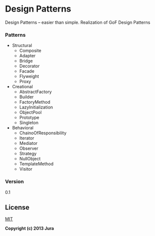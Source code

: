 # Design Patterns
Design Patterns – easier than simple. Realization of GoF Design Patterns


### Patterns

* Structural
    * Composite
    * Adapter
    * Bridge
    * Decorator
    * Facade
    * Flyweight
    * Proxy
* Creational
    * AbstractFactory
    * Builder
    * FactoryMethod
    * LazyInitialization
    * ObjectPool
    * Prototype
    * Singleton
* Behavioral
    * ChainoOfResponsibility
    * Iterator
    * Mediator
    * Observer
    * Strategy
    * NullObject
    * TemplateMethod
    * Visitor


### Version
0.1

License
----
[MIT](../master/LICENSE)

**Copyright (c) 2013 Jura**